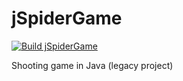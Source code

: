# jSpiderGame

[![Build jSpiderGame](https://github.com/ngeor/kamino/actions/workflows/build-gui-jSpiderGame.yml/badge.svg)](https://github.com/ngeor/kamino/actions/workflows/build-gui-jSpiderGame.yml)

Shooting game in Java (legacy project)
